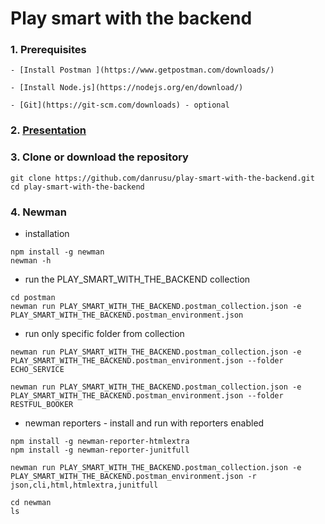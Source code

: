 # Play smart with the backend

### 1. Prerequisites

    - [Install Postman ](https://www.getpostman.com/downloads/)

    - [Install Node.js](https://nodejs.org/en/download/)
    
    - [Git](https://git-scm.com/downloads) - optional

### 2. [Presentation](https://github.com/danrusu/play-smart-with-the-backend/blob/master/Play_smart_with_the_backend.pdf)

### 3. Clone or download the repository
   ```
   git clone https://github.com/danrusu/play-smart-with-the-backend.git
   cd play-smart-with-the-backend
   ```

### 4. Newman 

   - installation 
   ```
   npm install -g newman
   newman -h
   ```

   - run the PLAY_SMART_WITH_THE_BACKEND collection 
   ```
   cd postman  
   newman run PLAY_SMART_WITH_THE_BACKEND.postman_collection.json -e PLAY_SMART_WITH_THE_BACKEND.postman_environment.json
   ```

   - run only specific folder from collection
   ```
   newman run PLAY_SMART_WITH_THE_BACKEND.postman_collection.json -e PLAY_SMART_WITH_THE_BACKEND.postman_environment.json --folder ECHO_SERVICE

   newman run PLAY_SMART_WITH_THE_BACKEND.postman_collection.json -e PLAY_SMART_WITH_THE_BACKEND.postman_environment.json --folder RESTFUL_BOOKER
   ```

   - newman reporters - install and run with reporters enabled
   ```
   npm install -g newman-reporter-htmlextra
   npm install -g newman-reporter-junitfull

   newman run PLAY_SMART_WITH_THE_BACKEND.postman_collection.json -e PLAY_SMART_WITH_THE_BACKEND.postman_environment.json -r json,cli,html,htmlextra,junitfull

   cd newman
   ls
   ```
